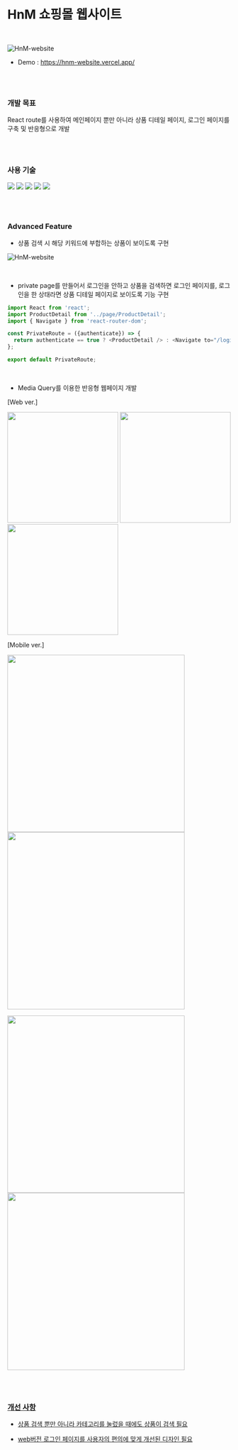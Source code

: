 # HnM 쇼핑몰 웹사이트

<br/>

![HnM-website](https://user-images.githubusercontent.com/110072947/221722617-c8eabcbf-a247-447f-95dc-8c2ef3f89617.png)

+ Demo : https://hnm-website.vercel.app/

<br/>
<br/>

### 개발 목표

React route를 사용하여 메인페이지 뿐만 아니라 상품 디테일 페이지, 로그인 페이지를 구축 및 반응형으로 개발

<br/>
<br/>

### 사용 기술

<a href="#"><img src="https://img.shields.io/badge/HTML5-E34F26?style=flat-square&logo=HTML5&logoColor=white"/></a>
<a href="#"><img src="https://img.shields.io/badge/CSS3-1572B6?style=flat-square&logo=CSS3&logoColor=white"/></a>
<a href="#"><img src="https://img.shields.io/badge/React-61DAFB?style=flat-square&logo=React&logoColor=white"/></a>
<a href="#"><img src="https://img.shields.io/badge/React Router-CA4245?style=flat-square&logo=React Router&logoColor=white"/></a>
<a href="#"><img src="https://img.shields.io/badge/Bootstrap-7952B3?style=flat-square&logo=Bootstrap&logoColor=white"/></a>

<br/>
<br/>

### Advanced Feature

+ 상품 검색 시 해당 키워드에 부합하는 상품이 보이도록 구현

![HnM-website](https://user-images.githubusercontent.com/110072947/221727174-695dc4fe-6a48-42f0-ba67-62b4cd738950.png)

<br/>

+ private page를 만들어서 로그인을 안하고 상품을 검색하면 로그인 페이지를, 로그인을 한 상태라면 상품 디테일 페이지로 보이도록 기능 구현

```javascript
import React from 'react';
import ProductDetail from '../page/ProductDetail';
import { Navigate } from 'react-router-dom';

const PrivateRoute = ({authenticate}) => {
  return authenticate == true ? <ProductDetail /> : <Navigate to="/login" />
};

export default PrivateRoute;
```

<br/>

+ Media Query를 이용한 반응형 웹페이지 개발

[Web ver.]

<a href="#"><img src="https://user-images.githubusercontent.com/110072947/221722617-c8eabcbf-a247-447f-95dc-8c2ef3f89617.png" width="250"></a>
<a href="#"><img src="https://user-images.githubusercontent.com/110072947/221725602-2fdf70b5-2552-425d-a060-942fbfab3996.png" width="250"></a>
<a href="#"><img src="https://user-images.githubusercontent.com/110072947/221725683-d0554cc9-d819-4acc-901f-dd1747d0e2ab.png" width="250"></a>

[Mobile ver.]

<a href="#"><img src="https://user-images.githubusercontent.com/110072947/221725942-628b600e-088e-4762-aef6-82dd97fe199c.png" width="400"></a>
<a href="#"><img src="https://user-images.githubusercontent.com/110072947/221725991-41133847-6dde-4c7c-9fa8-aeb6db47a2f5.png" width="400"></a>

<a href="#"><img src="https://user-images.githubusercontent.com/110072947/221726081-18ccffed-405e-401c-b257-c509e9978dd6.png" width="400"><a href="#">
<a href="#"><img src="https://user-images.githubusercontent.com/110072947/221726160-625bce93-d360-485f-b27f-05126cb3bddf.png" width="400"><a href="#">

<br/>
<br/>

### 개선 사항

+ 상품 검색 뿐만 아니라 카테고리를 눌렀을 때에도 상품이 검색 필요

+ web버전 로그인 페이지를 사용자의 편의에 맞게 개선된 디자인 필요
